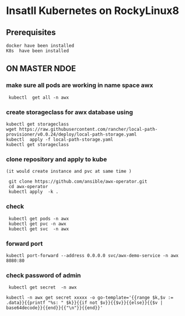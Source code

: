 # Insatll Kubernetes on RockyLinux8 
## Prerequisites 
    docker have been installed 
    K8s  have been installed 

## ON MASTER NDOE
### make sure all pods are working in name space awx 
``` 
 kubectl  get all -n awx
``` 
### create storageclass for awx database using 
``` 
kubectl get storageclass  
wget https://raw.githubusercontent.com/rancher/local-path-provisioner/v0.0.24/deploy/local-path-storage.yaml
kubectl  apply -f local-path-storage.yaml
kubectl get storageclass
``` 
### clone repository and apply to kube 
    (it would create instance and pvc at same time )
``` 
 git clone https://github.com/ansible/awx-operator.git
 cd awx-operator
 kubectl apply  -k .
``` 
### check 
``` 
 kubectl get pods -n awx
 kubectl get pvc -n awx 
 kubectl get svc  -n awx
``` 
### forward port  
``` 
kubectl port-forward --address 0.0.0.0 svc/awx-demo-service -n awx 8080:80
``` 

### check password of admin 
``` 
 kubectl get secret  -n awx

kubectl -n awx get secret xxxxx -o go-template='{{range $k,$v := .data}}{{printf "%s: " $k}}{{if not $v}}{{$v}}{{else}}{{$v | base64decode}}{{end}}{{"\n"}}{{end}}'
``` 






